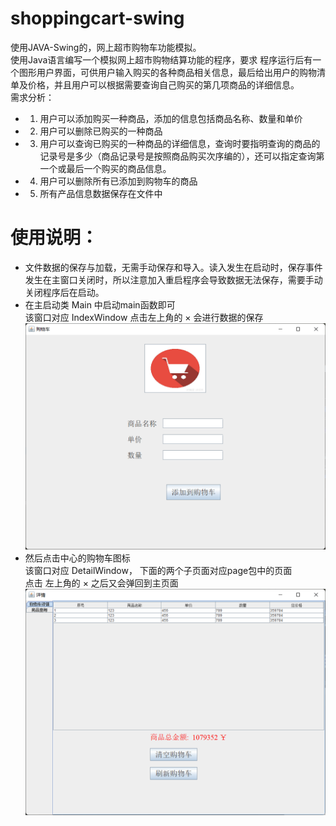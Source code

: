 # shoppingcart-swing
使用JAVA-Swing的，网上超市购物车功能模拟。\
使用Java语言编写一个模拟网上超市购物结算功能的程序，要求 程序运行后有一个图形用户界面，可供用户输入购买的各种商品相关信息，最后给出用户的购物清单及价格，并且用户可以根据需要查询自己购买的第几项商品的详细信息。\
需求分析：
- 1. 用户可以添加购买一种商品，添加的信息包括商品名称、数量和单价 
- 2. 用户可以删除已购买的一种商品 
- 3. 用户可以查询已购买的一种商品的详细信息，查询时要指明查询的商品的记录号是多少（商品记录号是按照商品购买次序编的），还可以指定查询第一个或最后一个购买的商品信息。
- 4. 用户可以删除所有已添加到购物车的商品
- 5. 所有产品信息数据保存在文件中
    
# 使用说明：
- 文件数据的保存与加载，无需手动保存和导入。读入发生在启动时，保存事件发生在主窗口关闭时，所以注意加入重启程序会导致数据无法保存，需要手动关闭程序后在启动。
- 在主启动类 Main 中启动main函数即可\
该窗口对应 IndexWindow
点击左上角的 × 会进行数据的保存 
![img_2.png](images/IndexWindow.png)
- 然后点击中心的购物车图标 \
该窗口对应 DetailWindow， 下面的两个子页面对应page包中的页面 \
  点击 左上角的 × 之后又会弹回到主页面
![img.png](images/DetailWindow.png)